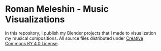 # Roman Meleshin - Music Visualizations
In this repository, I publish my Blender projects that I made to  visualization my musical compositions.
All source files distributed under [Creative Commons BY 4.0 License](http://creativecommons.org/licenses/by/4.0/).
